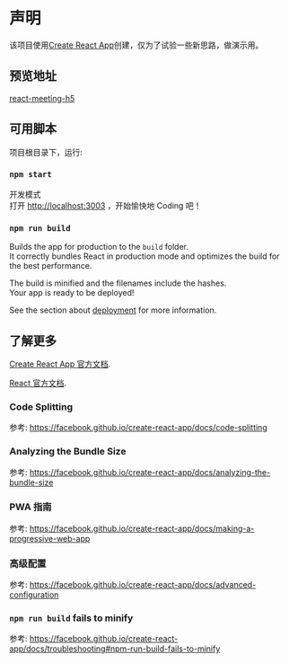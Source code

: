 # 声明

该项目使用[Create React App](https://github.com/facebook/create-react-app)创建，仅为了试验一些新思路，做演示用。

## 预览地址

[react-meeting-h5](https://demo.yangerxiao.com/react-meeting-h5/)

## 可用脚本

项目根目录下，运行:

### `npm start`

开发模式<br>
打开 [http://localhost:3003](http://localhost:3003) ，开始愉快地 Coding 吧！

### `npm run build`

Builds the app for production to the `build` folder.<br>
It correctly bundles React in production mode and optimizes the build for the best performance.

The build is minified and the filenames include the hashes.<br>
Your app is ready to be deployed!

See the section about [deployment](https://facebook.github.io/create-react-app/docs/deployment) for more information.

## 了解更多

[Create React App 官方文档](https://facebook.github.io/create-react-app/docs/getting-started).

[React 官方文档](https://reactjs.org/).

### Code Splitting

参考: https://facebook.github.io/create-react-app/docs/code-splitting

### Analyzing the Bundle Size

参考: https://facebook.github.io/create-react-app/docs/analyzing-the-bundle-size

### PWA 指南

参考: https://facebook.github.io/create-react-app/docs/making-a-progressive-web-app

### 高级配置

参考: https://facebook.github.io/create-react-app/docs/advanced-configuration

### `npm run build` fails to minify

参考: https://facebook.github.io/create-react-app/docs/troubleshooting#npm-run-build-fails-to-minify
